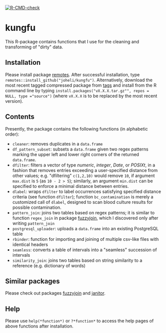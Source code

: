 [![R-CMD-check](https://github.com/joheli/kungfu/actions/workflows/R-CMD-check.yaml/badge.svg)](https://github.com/joheli/kungfu/actions/workflows/R-CMD-check.yaml)
# kungfu

This R-package contains functions that I use for the cleaning and transforming of "dirty" data. 

## Installation

Please install package [remotes](https://cran.r-project.org/web/packages/remotes/index.html). After successful installation, type `remotes::install_github("joheli/kungfu")`. Alternatively, download the most recent tagged compressed package from [tags](https://github.com/joheli/kungfu/tags) and install from the R command line by typing `install.packages("vX.X.X.tar.gz"", repos = NULL, type ="source")` (where `vX.X.X` is to be replaced by the most recent version).

## Contents

Presently, the package contains the following functions (in alphabetic order):

  - `cleaner`: removes duplicates in a `data.frame`
  - `df_pattern_subset`: subsets a `data.frame` given two regex patterns marking the upper left and lower right corners of the returned `data.frame`.
  - `dfilter`: filters a vector of type *numeric*, *integer*, *Date*, or *POSIXt*, in a fashion that removes entries exceeding a user-specified distance from other values; e.g. "dfiltering" `c(1,2,10)` would remove `10`, if argument `max.dist` is `5` (as `10 - 2 > 5`); similarly, an argument `min.dist` can be specified to enforce a minimal distance between entries.
  - `dlabel`: wraps `dfilter` to label occurrences satisfying specified distance criteria (see function `dfilter`); function `bc_contamination` is merely a customized call of `dlabel`, designed to scan blood culture results for possible contamination.
  - `pattern_join`: joins two tables based on regex patterns; it is similar to function `regex_join` in package [fuzzyjoin](https://github.com/dgrtwo/fuzzyjoin), which I discovered only after writing `pattern_join`
  - `postgresql_uploader`: uploads a `data.frame` into an existing PostgreSQL table
  - `rbinder`: function for importing and joining of multiple csv-like files with identical headers
  - `seamless`: converts a table of intervals into a "seamless" succession of intervals
  - `similarity_join`: joins two tables based on string similarity to a reference (e.g. dictionary of words)
  
## Similar packages

Please check out packages [fuzzyjoin](https://github.com/dgrtwo/fuzzyjoin) and [janitor](https://github.com/sfirke/janitor).
  
## Help

Please use `help(*function*)` or `?*function*` to access the help pages of above functions after installation.




